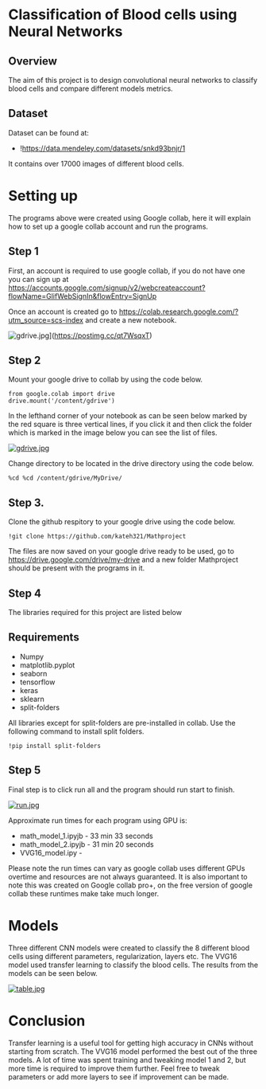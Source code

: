 # Classification of Blood cells using Neural Networks

## Overview
The aim of this project is to design convolutional neural networks to classify blood cells and compare different models metrics. 

## Dataset
Dataset can be found at:
* !https://data.mendeley.com/datasets/snkd93bnjr/1

It contains over 17000 images of different blood cells.


# Setting up 

The programs above were created using Google collab, here it will explain how to set up a google collab account and run the programs. 

## Step 1
First, an account is required to use google collab, if you do not have one you can sign up at https://accounts.google.com/signup/v2/webcreateaccount?flowName=GlifWebSignIn&flowEntry=SignUp

Once an account is created go to https://colab.research.google.com/?utm_source=scs-index and create a new notebook.

![gdrive.jpg](https://i.postimg.cc/tgdyHV1Y/gdrive.jpg)](https://postimg.cc/qt7WsqxT)



## Step 2

Mount your google drive to collab by using the code below.

```
from google.colab import drive
drive.mount('/content/gdrive')
```

In the lefthand corner of your notebook as can be seen below marked by the red square is three vertical lines, if you click it and then click the folder which is marked in the image below you can see the list of files.

[![gdrive.jpg](https://i.postimg.cc/c4cbZMTq/gdrive.jpg)](https://postimg.cc/zVVjFh9p)

Change directory to be located in the drive directory using the code below.

```
%cd %cd /content/gdrive/MyDrive/

```




## Step 3.

Clone the github respitory to your google drive using the code below.

```
!git clone https://github.com/kateh321/Mathproject

```


The files are now saved on your google drive ready to be used, go to https://drive.google.com/drive/my-drive and a new folder Mathproject should 
be present with the programs in it.


## Step 4

The libraries required for this project are listed below

## Requirements
* Numpy
* matplotlib.pyplot
* seaborn
* tensorflow
* keras
* sklearn
* split-folders

All libraries except for split-folders are pre-installed in collab. Use the following command to install split folders.

```
!pip install split-folders
```

## Step 5

Final step is to click run all and the program should run start to finish.

[![run.jpg](https://i.postimg.cc/wMN1KQmn/run.jpg)](https://postimg.cc/H8pYX53t)

Approximate run times for each program using GPU is:
* math_model_1.ipyjb -  33 min 33 seconds
* math_model_2.ipyjb - 31 min 20 seconds
* VVG16_model.ipy -    

Please note the run times can vary as google collab uses different GPUs overtime and resources are not always guaranteed. It is also important to note this was created on Google collab pro+, on the free version of google collab these runtimes make take much longer. 

# Models

Three different CNN models were created to classify the 8 different blood cells using different parameters, regularization, layers etc. The VVG16 model used transfer learning to classify the blood cells. The results from the models can be seen below.

[![table.jpg](https://i.postimg.cc/4yXp10MB/table.jpg)](https://postimg.cc/r0YdVfqr)

# Conclusion

Transfer learning is a useful tool for getting high accuracy in CNNs without starting from
scratch. The VVG16 model performed the best out of the three models. A lot of time was
spent training and tweaking model 1 and 2, but more time is required to improve them further. Feel free to tweak parameters or add more layers to see if improvement can be made.



